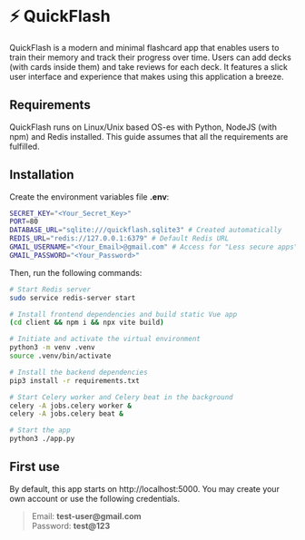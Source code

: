 <br>
<h1>⚡ QuickFlash</h1>
QuickFlash is a modern and minimal flashcard app that enables users to train their memory and track their progress over time. Users can add decks (with cards inside them) and take reviews for each deck. It features a slick user interface and experience that makes using this application a breeze.

## Requirements
QuickFlash runs on Linux/Unix based OS-es with Python, NodeJS (with npm) and Redis installed. This guide assumes that all the requirements are fulfilled.

## Installation
Create the environment variables file **.env**:
```bash
SECRET_KEY="<Your_Secret_Key>"
PORT=80
DATABASE_URL="sqlite:///quickflash.sqlite3" # Created automatically
REDIS_URL="redis://127.0.0.1:6379" # Default Redis URL
GMAIL_USERNAME="<Your_Email>@gmail.com" # Access for "Less secure apps" must be enabled for the Google Account
GMAIL_PASSWORD="<Your_Password>"
```
Then,  run the following commands:
```bash
# Start Redis server
sudo service redis-server start 

# Install frontend dependencies and build static Vue app
(cd client && npm i && npx vite build)

# Initiate and activate the virtual environment
python3 -m venv .venv 
source .venv/bin/activate

# Install the backend dependencies
pip3 install -r requirements.txt

# Start Celery worker and Celery beat in the background
celery -A jobs.celery worker &
celery -A jobs.celery beat &

# Start the app
python3 ./app.py
```
## First use
By default, this app starts on http://localhost:5000. You may create your own account or use the following credentials.
<blockquote>
Email: <b>test-user@gmail.com</b><br />
Password: <b>test@123</b><br />
</blockquote>
